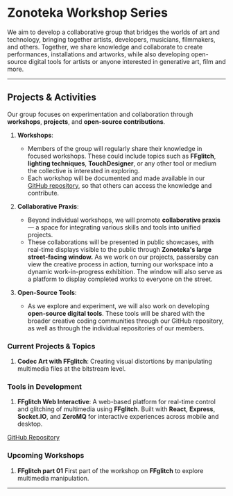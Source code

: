 # Zonoteka Workshop Series

We aim to develop a collaborative group that bridges the worlds of art and technology, bringing together artists, developers, musicians, filmmakers, and others.
Together, we share knowledge and collaborate to create performances, installations and artworks, while also developing open-source digital tools for artists or anyone interested in generative art, film and more.

---

## Projects & Activities

Our group focuses on experimentation and collaboration through **workshops**, **projects**, and **open-source contributions**.

1. **Workshops**:

   - Members of the group will regularly share their knowledge in focused workshops. These could include topics such as **FFglitch**, **lighting techniques**, **TouchDesigner**, or any other tool or medium the collective is interested in exploring.
   - Each workshop will be documented and made available in our [GitHub repository](https://github.com/aiamlucas/zonoteka-workshops), so that others can access the knowledge and contribute.

2. **Collaborative Praxis**:

   - Beyond individual workshops, we will promote **collaborative praxis** — a space for integrating various skills and tools into unified projects.
   - These collaborations will be presented in public showcases, with real-time displays visible to the public through **Zonoteka's large street-facing window.** As we work on our projects, passersby can view the creative process in action, turning our workspace into a dynamic work-in-progress exhibition. The window will also serve as a platform to display completed works to everyone on the street.

3. **Open-Source Tools**:
   - As we explore and experiment, we will also work on developing **open-source digital tools**. These tools will be shared with the broader creative coding communities through our GitHub repository, as well as through the individual repositories of our members.

### Current Projects & Topics

1. **Codec Art with FFglitch**: Creating visual distortions by manipulating multimedia files at the bitstream level.

### Tools in Development

1. **FFglitch Web Interactive**: A web-based platform for real-time control and glitching of multimedia using **FFglitch**. Built with **React**, **Express**, **Socket.IO**, and **ZeroMQ** for interactive experiences across mobile and desktop.

[GitHub Repository](https://github.com/aiamlucas/ffglitch-web-interactive)

### Upcoming Workshops

1. **FFglitch part 01**
   First part of the workshop on **FFglitch** to explore multimedia manipulation.

---

